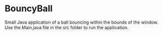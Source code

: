 # BouncyBall
  Small Java application of a ball bouncing within the bounds of the window. Use the Main.java file in the src folder to run the
application.

